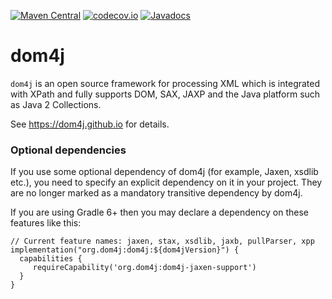 [![Maven Central](https://maven-badges.herokuapp.com/maven-central/org.dom4j/dom4j/badge.svg)](https://maven-badges.herokuapp.com/maven-central/org.dom4j/dom4j)
[![codecov.io](https://codecov.io/github/dom4j/dom4j/coverage.svg?branch=master)](https://codecov.io/github/dom4j/dom4j?branch=master)
[![Javadocs](https://javadoc.io/badge/org.dom4j/dom4j.svg)](https://javadoc.io/doc/org.dom4j/dom4j)

# dom4j

`dom4j` is an open source framework for processing XML which is integrated with XPath and fully supports DOM, SAX, JAXP and the Java platform such as Java 2 Collections.

See https://dom4j.github.io for details.

### Optional dependencies
If you use some optional dependency of dom4j (for example, Jaxen, xsdlib etc.), you need to specify an explicit dependency on it in your project. They are no longer marked as a mandatory transitive dependency by dom4j.

If you are using Gradle 6+ then you may declare a dependency on these features like this:

```
// Current feature names: jaxen, stax, xsdlib, jaxb, pullParser, xpp
implementation("org.dom4j:dom4j:${dom4jVersion}") {
  capabilities {
     requireCapability('org.dom4j:dom4j-jaxen-support')
  }
}
```
